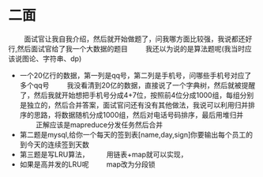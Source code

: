 
# 二面
&emsp;&emsp; 面试官让我自我介绍，然后就开始做题了，问我哪方面比较强，我说都还好行,然后面试官给了我一个大数据的题目
&emsp;&emsp; 我还以为说的是算法题呢(我当时应该说图论、字符串、dp)
- 一个20亿行的数据，第一列是qq号，第二列是手机号，问哪些手机号对应了多个qq号
&emsp;&emsp; 我没看清到20亿的数据，直接说了一个字典树，然后就被提醒了，然后我就开始想把手机号分成4+7位，按照前4位分成1000组，每组分别是独立的，然后合并答案，面试官问还有没有其他做法，我说可以利用归并排序的思路，将数据随机分成1000组，然后对电话号码排序，最后用堆归并
&emsp;&emsp; 正解应该是mapreduce分发任务然后合并
- 第二题是mysql,给你一个每天的签到表[name,day,sign]你要输出每个员工的到今天的连续签到天数
- 第三题是写LRU算法，
&emsp;&emsp; 用链表+map就可以实现，
- 如果是高并发的LRU呢
&emsp;&emsp; map改为分段锁


